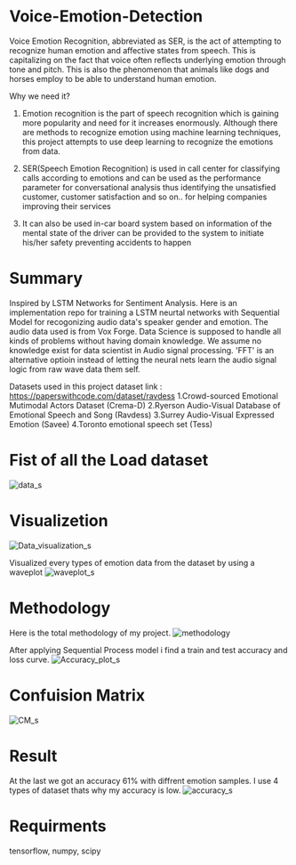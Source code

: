 # Voice-Emotion-Detection
Voice Emotion Recognition, abbreviated as SER, is the act of attempting to recognize human emotion and affective states from speech. This is capitalizing on the fact that voice often reflects underlying emotion through tone and pitch. This is also the phenomenon that animals like dogs and horses employ to be able to understand human emotion.

Why we need it?

1. Emotion recognition is the part of speech recognition which is gaining more popularity and need for it increases enormously. Although there are methods to recognize emotion using machine learning techniques, this project attempts to use deep learning to recognize the emotions from data.

2. SER(Speech Emotion Recognition) is used in call center for classifying calls according to emotions and can be used as the performance parameter for conversational analysis thus identifying the unsatisfied customer, customer satisfaction and so on.. for helping companies improving their services

3. It can also be used in-car board system based on information of the mental state of the driver can be provided to the system to initiate his/her safety preventing accidents to happen


# Summary 
Inspired by LSTM Networks for Sentiment Analysis. Here is an implementation repo for training a LSTM neurtal networks with Sequential Model for recogonizing audio data's speaker gender and emotion. The audio data used is from Vox Forge. Data Science is supposed to handle all kinds of problems without having domain knowledge. We assume no knowledge exist for data scientist in Audio signal processing. 'FFT' is an alternative optioin instead of letting the neural nets learn the audio signal logic from raw wave data them self.

Datasets used in this project 
dataset link : https://paperswithcode.com/dataset/ravdess 
1.Crowd-sourced Emotional Mutimodal Actors Dataset (Crema-D) 
2.Ryerson Audio-Visual Database of Emotional Speech and Song (Ravdess) 
3.Surrey Audio-Visual Expressed Emotion (Savee) 
4.Toronto emotional speech set (Tess) 

# Fist of all the Load dataset
![data_s](https://user-images.githubusercontent.com/123153920/213757979-2421a7a5-1da8-425f-925b-4b9a66a1a7ad.png)

# Visualizetion
![Data_visualization_s](https://user-images.githubusercontent.com/123153920/213759835-3f4a2422-fecb-4afc-b95a-106a8808f9aa.png)

Visualized every types of emotion data from the dataset by using a waveplot
![waveplot_s](https://user-images.githubusercontent.com/123153920/213759115-314b5492-f725-49d6-a549-cee06b3f11ca.png)

# Methodology
Here is the total methodology of my project.
![methodology](https://user-images.githubusercontent.com/123153920/213760223-eaad714f-b587-4b72-b0cb-f3dbb50c5df0.jpeg)

After applying Sequential Process model i find a train and test accuracy and loss curve.
![Accuracy_plot_s](https://user-images.githubusercontent.com/123153920/213760693-ca114eca-2567-4ce8-a5dd-9c0d7e7c01b4.png)

# Confuision Matrix 
![CM_s](https://user-images.githubusercontent.com/123153920/213761474-7045da19-340f-4736-a7ee-98e9053541a0.png)

# Result
At the last we got an accuracy 61% with diffrent emotion samples. I use 4 types of dataset thats why my accuracy is low. 
![accuracy_s](https://user-images.githubusercontent.com/123153920/213762125-dc7ec569-9fe3-4134-9828-4d8b8eba4705.png)

# Requirments
tensorflow, numpy, scipy 


